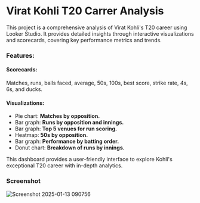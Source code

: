 # Virat Kohli T20 Carrer Analysis

This project is a comprehensive analysis of Virat Kohli's T20 career using Looker Studio. It provides detailed insights through interactive visualizations and scorecards, covering key performance metrics and trends.

### Features:

#### Scorecards: 
Matches, runs, balls faced, average, 50s, 100s, best score, strike rate, 4s, 6s, and ducks.

#### Visualizations:

+ Pie chart: **Matches by opposition.**
+ Bar graph: **Runs by opposition and innings.**
+ Bar graph: **Top 5 venues for run scoring.**
+ Heatmap: **50s by opposition.**
+ Bar graph: **Performance by batting order.**
+ Donut chart: **Breakdown of runs by innings.**
  
This dashboard provides a user-friendly interface to explore Kohli's exceptional T20 career with in-depth analytics.

### Screenshot

![Screenshot 2025-01-13 090756](https://github.com/user-attachments/assets/bdc9ad59-c6db-493b-a98c-8cf38cbd5651)
